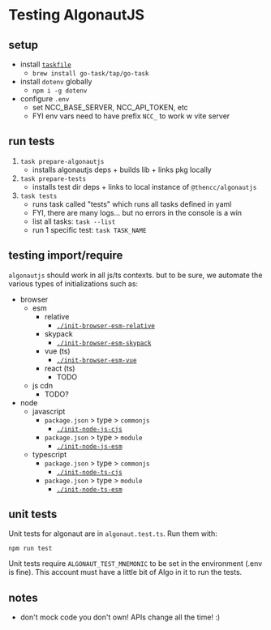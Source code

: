 # Testing AlgonautJS

## setup
- install [`taskfile`](https://taskfile.dev/installation/)
	- `brew install go-task/tap/go-task`
- install `dotenv` globally
	- `npm i -g dotenv`
- configure `.env`
	- set NCC_BASE_SERVER, NCC_API_TOKEN, etc
	- FYI env vars need to have prefix `NCC_` to work w vite server


## run tests
1. `task prepare-algonautjs`
	- installs algonautjs deps + builds lib + links pkg locally
2. `task prepare-tests`
	- installs test dir deps + links to local instance of `@thencc/algonautjs`
3. `task tests`
	- runs task called "tests" which runs all tasks defined in yaml
	- FYI, there are many logs... but no errors in the console is a win
	- list all tasks: `task --list`
	- run 1 specific test: `task TASK_NAME`

## testing import/require
`algonautjs` should work in all js/ts contexts. but to be sure, we automate the various types of initializations such as:
- browser
	- esm
		- relative
			- [`./init-browser-esm-relative`](./init-browser-esm-relative)
		- skypack
			- [`./init-browser-esm-skypack`](./init-browser-esm-skypack)
		- vue (ts)
			- [`./init-browser-esm-vue`](./init-browser-esm-vue)
		- react (ts)
			- TODO
	- js cdn
		- TODO?
- node
	- javascript
		- `package.json` > type > `commonjs`
			- [`./init-node-js-cjs`](./init-node-js-cjs)
		- `package.json` > type > `module`
			- [`./init-node-js-esm`](./init-node-js-esm)
	- typescript
		- `package.json` > type > `commonjs`
			- [`./init-node-ts-cjs`](`./init-node-ts-cjs`)
		- `package.json` > type > `module`
			- [`./init-node-ts-esm`](`./init-node-ts-esm`)


## unit tests

Unit tests for algonaut are in `algonaut.test.ts`. Run them with:

`npm run test`

Unit tests require `ALGONAUT_TEST_MNEMONIC` to be set in the environment (.env is fine). This account must have a little bit of Algo in it to run the tests.

## notes
- don't mock code you don't own! APIs change all the time! :)
